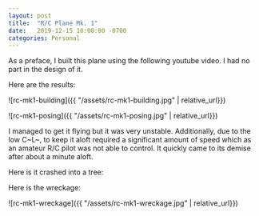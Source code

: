 ```yaml
---
layout: post
title:  "R/C Plane Mk. 1"
date:   2019-12-15 10:00:00 -0700
categories: Personal
---
```


As a preface, I built this plane using the following youtube video. I had no part in the design of it.

Here are the results:


![rc-mk1-building]({{ "/assets/rc-mk1-building.jpg" | relative_url}})

![rc-mk1-posing]({{ "/assets/rc-mk1-posing.jpg" | relative_url}})

I managed to get it flying but it was very unstable. Additionally, due to the low C~L~, to keep it aloft required a significant amount of speed which as an amateur R/C pilot was not able to control. It quickly came to its demise after about a minute aloft.

Here is it crashed into a tree:

Here is the wreckage:

![rc-mk1-wreckage]({{ "/assets/rc-mk1-wreckage.jpg" | relative_url}})